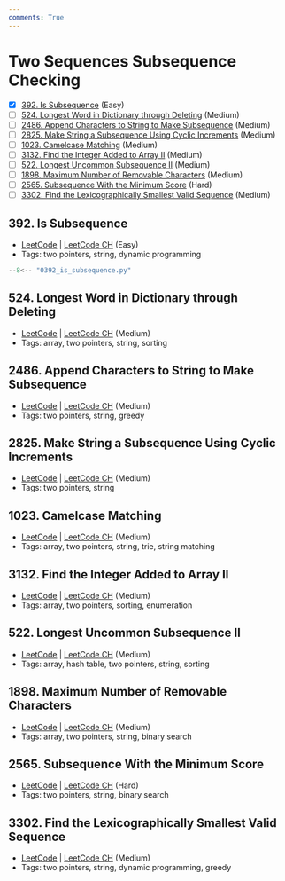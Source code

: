 ```yaml
---
comments: True
---
```


# Two Sequences Subsequence Checking

- [x] [392. Is Subsequence](https://leetcode.cn/problems/is-subsequence/) (Easy)
- [ ] [524. Longest Word in Dictionary through Deleting](https://leetcode.cn/problems/longest-word-in-dictionary-through-deleting/) (Medium)
- [ ] [2486. Append Characters to String to Make Subsequence](https://leetcode.cn/problems/append-characters-to-string-to-make-subsequence/) (Medium)
- [ ] [2825. Make String a Subsequence Using Cyclic Increments](https://leetcode.cn/problems/make-string-a-subsequence-using-cyclic-increments/) (Medium)
- [ ] [1023. Camelcase Matching](https://leetcode.cn/problems/camelcase-matching/) (Medium)
- [ ] [3132. Find the Integer Added to Array II](https://leetcode.cn/problems/find-the-integer-added-to-array-ii/) (Medium)
- [ ] [522. Longest Uncommon Subsequence II](https://leetcode.cn/problems/longest-uncommon-subsequence-ii/) (Medium)
- [ ] [1898. Maximum Number of Removable Characters](https://leetcode.cn/problems/maximum-number-of-removable-characters/) (Medium)
- [ ] [2565. Subsequence With the Minimum Score](https://leetcode.cn/problems/subsequence-with-the-minimum-score/) (Hard)
- [ ] [3302. Find the Lexicographically Smallest Valid Sequence](https://leetcode.cn/problems/find-the-lexicographically-smallest-valid-sequence/) (Medium)

## 392. Is Subsequence

-   [LeetCode](https://leetcode.com/problems/is-subsequence/) | [LeetCode CH](https://leetcode.cn/problems/is-subsequence/) (Easy)
-   Tags: two pointers, string, dynamic programming

```python title="392. Is Subsequence - Python Solution"
--8<-- "0392_is_subsequence.py"
```

## 524. Longest Word in Dictionary through Deleting

-   [LeetCode](https://leetcode.com/problems/longest-word-in-dictionary-through-deleting/) | [LeetCode CH](https://leetcode.cn/problems/longest-word-in-dictionary-through-deleting/) (Medium)
-   Tags: array, two pointers, string, sorting

## 2486. Append Characters to String to Make Subsequence

-   [LeetCode](https://leetcode.com/problems/append-characters-to-string-to-make-subsequence/) | [LeetCode CH](https://leetcode.cn/problems/append-characters-to-string-to-make-subsequence/) (Medium)
-   Tags: two pointers, string, greedy

## 2825. Make String a Subsequence Using Cyclic Increments

-   [LeetCode](https://leetcode.com/problems/make-string-a-subsequence-using-cyclic-increments/) | [LeetCode CH](https://leetcode.cn/problems/make-string-a-subsequence-using-cyclic-increments/) (Medium)
-   Tags: two pointers, string

## 1023. Camelcase Matching

-   [LeetCode](https://leetcode.com/problems/camelcase-matching/) | [LeetCode CH](https://leetcode.cn/problems/camelcase-matching/) (Medium)
-   Tags: array, two pointers, string, trie, string matching

## 3132. Find the Integer Added to Array II

-   [LeetCode](https://leetcode.com/problems/find-the-integer-added-to-array-ii/) | [LeetCode CH](https://leetcode.cn/problems/find-the-integer-added-to-array-ii/) (Medium)
-   Tags: array, two pointers, sorting, enumeration

## 522. Longest Uncommon Subsequence II

-   [LeetCode](https://leetcode.com/problems/longest-uncommon-subsequence-ii/) | [LeetCode CH](https://leetcode.cn/problems/longest-uncommon-subsequence-ii/) (Medium)
-   Tags: array, hash table, two pointers, string, sorting

## 1898. Maximum Number of Removable Characters

-   [LeetCode](https://leetcode.com/problems/maximum-number-of-removable-characters/) | [LeetCode CH](https://leetcode.cn/problems/maximum-number-of-removable-characters/) (Medium)
-   Tags: array, two pointers, string, binary search

## 2565. Subsequence With the Minimum Score

-   [LeetCode](https://leetcode.com/problems/subsequence-with-the-minimum-score/) | [LeetCode CH](https://leetcode.cn/problems/subsequence-with-the-minimum-score/) (Hard)
-   Tags: two pointers, string, binary search

## 3302. Find the Lexicographically Smallest Valid Sequence

-   [LeetCode](https://leetcode.com/problems/find-the-lexicographically-smallest-valid-sequence/) | [LeetCode CH](https://leetcode.cn/problems/find-the-lexicographically-smallest-valid-sequence/) (Medium)
-   Tags: two pointers, string, dynamic programming, greedy

